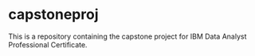 # capstoneproj

This is a repository containing the capstone project for IBM Data Analyst Professional Certificate.

